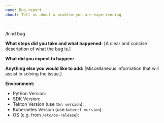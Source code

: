 ```yaml
---
name: Bug report
about: Tell us about a problem you are experiencing

---
```


/kind bug

**What steps did you take and what happened:**
[A clear and concise description of what the bug is.]


**What did you expect to happen:**


**Anything else you would like to add:**
[Miscellaneous information that will assist in solving the issue.]


**Environment:**

* Python Version:
* SDK Version: 
* Tekton Version (use `tkn version`):
* Kubernetes Version (use `kubectl version`):
* OS (e.g. from `/etc/os-release`):
